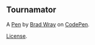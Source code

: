 Tournamator
-----------


A [Pen](https://codepen.io/bradwray/pen/eMJwom) by [Brad Wray](https://codepen.io/bradwray) on [CodePen](https://codepen.io).

[License](https://codepen.io/bradwray/pen/eMJwom/license).